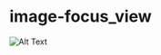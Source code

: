 # image-focus_view

![Alt Text](https://github.com/azizcse/image-focus_view/blob/master/gif/ezgif.com-crop.gif)
